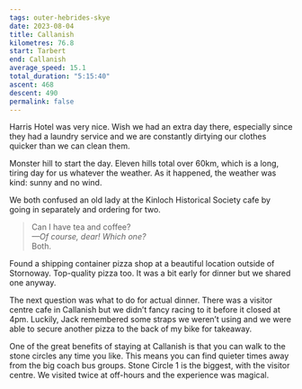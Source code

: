 ```yaml
---
tags: outer-hebrides-skye
date: 2023-08-04
title: Callanish
kilometres: 76.8
start: Tarbert
end: Callanish
average_speed: 15.1
total_duration: "5:15:40"
ascent: 468
descent: 490
permalink: false
---
```


Harris Hotel was very nice. Wish we had an extra day there, especially since they had a laundry service and we are constantly dirtying our clothes quicker than we can clean them.

Monster hill to start the day. Eleven hills total over 60km, which is a long, tiring day for us whatever the weather. As it happened, the weather was kind: sunny and no wind.

We both confused an old lady at the Kinloch Historical Society cafe by going in separately and ordering for two.

<blockquote>
<div>
Can I have tea and coffee?<br>
<em>—Of course, dear! Which one?</em><br>
Both.
</div>
</blockquote>

Found a shipping container pizza shop at a beautiful location outside of Stornoway. Top-quality pizza too. It was a bit early for dinner but we shared one anyway.

The next question was what to do for actual dinner. There was a visitor centre cafe in Callanish but we didn’t fancy racing to it before it closed at 4pm. Luckily, Jack remembered some straps we weren’t using and we were able to secure another pizza to the back of my bike for takeaway. 

One of the great benefits of staying at Callanish is that you can walk to the stone circles any time you like. This means you can find quieter times away from the big coach bus groups. Stone Circle 1 is the biggest, with the visitor centre. We visited twice at off-hours and the experience was magical.